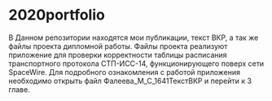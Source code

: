 # 2020portfolio
В Данном репозитории находятся мои публикации, текст ВКР, а так же файлы проекта дипломной работы. Файлы проекта реализуют приложение для проверки корректности таблицы расписания транспортного протокола СТП-ИСС-14, функционирующего поверх сети SpaceWire. Для подробного ознакомления с работой приложения необходимо открыть файл Фалеева_М_С_1641ТекстВКР и перейти к 3 главе.
